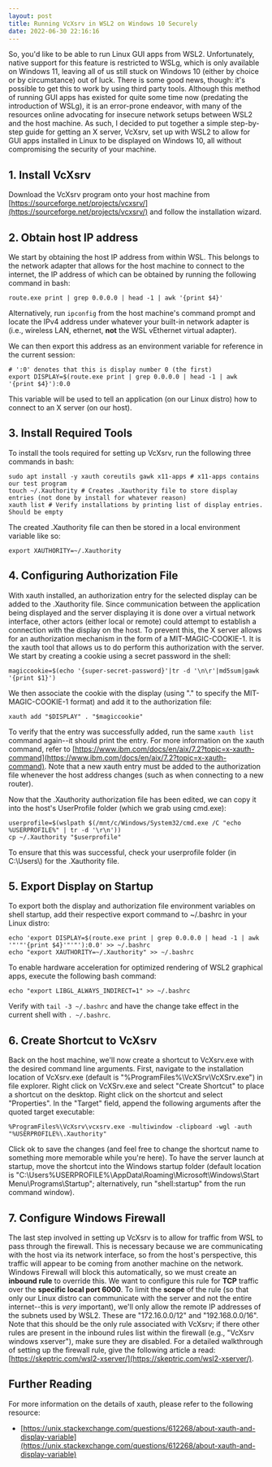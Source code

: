 ```yaml
---
layout: post
title: Running VcXsrv in WSL2 on Windows 10 Securely
date: 2022-06-30 22:16:16
---
```

So, you'd like to be able to run Linux GUI apps from WSL2. Unfortunately, native support for this feature is restricted to WSLg, which is only available on Windows 11, leaving all of us still stuck on Windows 10 (either by choice or by circumstance) out of luck. There is some good news, though: it's possible to get this to work by using third party tools. Although this method of running GUI apps has existed for quite some time now (predating the introduction of WSLg), it is an error-prone endeavor, with many of the resources online advocating for insecure network setups between WSL2 and the host machine. As such, I decided to put together a simple step-by-step guide for getting an X server, VcXsrv, set up with WSL2 to allow for GUI apps installed in Linux to be displayed on Windows 10, all without compromising the security of your machine.

## 1. Install VcXsrv

Download the VcXsrv program onto your host machine from [https://sourceforge.net/projects/vcxsrv/](https://sourceforge.net/projects/vcxsrv/) and follow the installation wizard.

## 2. Obtain host IP address

We start by obtaining the host IP address from within WSL. This belongs to the network adapter that allows for the host machine to connect to the internet, the IP address of which can be obtained by running the following command in bash:

```
route.exe print | grep 0.0.0.0 | head -1 | awk '{print $4}'
```

Alternatively, run `ipconfig` from the host machine's command prompt and locate the IPv4 address under whatever your built-in network adapter is (i.e., wireless LAN, ethernet, **not** the WSL vEthernet virtual adapter).

We can then export this address as an environment variable for reference in the current session:

```
# ':0' denotes that this is display number 0 (the first)
export DISPLAY=$(route.exe print | grep 0.0.0.0 | head -1 | awk '{print $4}'):0.0
```

This variable will be used to tell an application (on our Linux distro) how to connect to an X server (on our host).

## 3. Install Required Tools

To install the tools required for setting up VcXsrv, run the following three commands in bash:

```
sudo apt install -y xauth coreutils gawk x11-apps # x11-apps contains our test program
touch ~/.Xauthority # Creates .Xauthority file to store display entries (not done by install for whatever reason)
xauth list # Verify installations by printing list of display entries. Should be empty
```

The created .Xauthority file can then be stored in a local environment variable like so:

```
export XAUTHORITY=~/.Xauthority
```

## 4. Configuring Authorization File

With xauth installed, an authorization entry for the selected display can be added to the .Xauthority file. Since communication between the application being displayed and the server displaying it is done over a virtual network interface, other actors (either local or remote) could attempt to establish a connection with the display on the host. To prevent this, the X server allows for an authorization mechanism in the form of a MIT-MAGIC-COOKIE-1. It is the xauth tool that allows us to do perform this authorization with the server. We start by creating a cookie using a secret password in the shell:

```
magiccookie=$(echo '{super-secret-password}'|tr -d '\n\r'|md5sum|gawk '{print $1}')
```

We then associate the cookie with the display (using "." to specify the MIT-MAGIC-COOKIE-1 format) and add it to the authorization file:

```
xauth add "$DISPLAY" . "$magiccookie"
```

To verify that the entry was successfully added, run the same `xauth list` command again--it should print the entry. For more information on the xauth command, refer to [https://www.ibm.com/docs/en/aix/7.2?topic=x-xauth-command](https://www.ibm.com/docs/en/aix/7.2?topic=x-xauth-command). Note that a new xauth entry must be added to the authorization file whenever the host address changes (such as when connecting to a new router).

Now that the .Xauthority authorization file has been edited, we can copy it into the host's UserProfile folder (which we grab using cmd.exe):

```
userprofile=$(wslpath $(/mnt/c/Windows/System32/cmd.exe /C "echo %USERPROFILE%" | tr -d '\r\n'))
cp ~/.Xauthority "$userprofile"
```

To ensure that this was successful, check your userprofile folder (in C:\\Users\\) for the .Xauthority file.

## 5. Export Display on Startup

To export both the display and authorization file environment variables on shell startup, add their respective export command to ~/.bashrc in your Linux distro:

```
echo 'export DISPLAY=$(route.exe print | grep 0.0.0.0 | head -1 | awk '"'"'{print $4}'"'"'):0.0' >> ~/.bashrc
echo "export XAUTHORITY=~/.Xauthority" >> ~/.bashrc
```

To enable hardware acceleration for optimized rendering of WSL2 graphical apps, execute the following bash command:

```
echo "export LIBGL_ALWAYS_INDIRECT=1" >> ~/.bashrc
```

Verify with `tail -3 ~/.bashrc` and have the change take effect in the current shell with `. ~/.bashrc`.

## 6. Create Shortcut to VcXsrv

Back on the host machine, we'll now create a shortcut to VcXsrv.exe with the desired command line arguments. First, navigate to the installation location of VcXsrv.exe (default is "%ProgramFiles%\VcXSrv\VcXSrv.exe") in file explorer. Right click on VcXSrv.exe and select "Create Shortcut" to place a shortcut on the desktop. Right click on the shortcut and select "Properties". In the "Target" field, append the following arguments after the quoted target executable:

```
%ProgramFiles%\VcXsrv\vcxsrv.exe -multiwindow -clipboard -wgl -auth "%USERPROFILE%\.Xauthority"
```

Click ok to save the changes (and feel free to change the shortcut name to something more memorable while you're here). To have the server launch at startup, move the shortcut into the Windows startup folder (default location is "C:\Users\%USERPROFILE%\AppData\Roaming\Microsoft\Windows\Start Menu\Programs\Startup"; alternatively, run "shell:startup" from the run command window).

## 7. Configure Windows Firewall

The last step involved in setting up VcXsrv is to allow for traffic from WSL to pass through the firewall. This is necessary because we are communicating with the host via its network interface, so from the host's perspective, this traffic will appear to be coming from another machine on the network. Windows Firewall will block this automatically, so we must create an **inbound rule** to override this. We want to configure this rule for **TCP** traffic over the **specific local port 6000**. To limit the **scope** of the rule (so that only our Linux distro can communicate with the server and not the entire internet--this is *very* important), we'll only allow the remote IP addresses of the subnets used by WSL2. These are "172.16.0.0/12" and "192.168.0.0/16". Note that this should be the only rule associated with VcXsrv; if there other rules are present in the inbound rules list within the firewall (e.g., "VcXsrv windows xserver"), make sure they are disabled. For a detailed walkthrough of setting up the firewall rule, give the following article a read: [https://skeptric.com/wsl2-xserver/](https://skeptric.com/wsl2-xserver/).

## Further Reading

For more information on the details of xauth, please refer to the following resource:
- [https://unix.stackexchange.com/questions/612268/about-xauth-and-display-variable](https://unix.stackexchange.com/questions/612268/about-xauth-and-display-variable)
